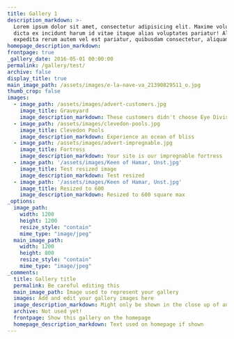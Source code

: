 ```yaml
---
title: Gallery 1
description_markdown: >-
  Lorem ipsum dolor sit amet, consectetur adipisicing elit. Maxime voluptate,
  dicta ex incidunt harum id vitae itaque alias voluptates pariatur! Aliquid
  expedita rerum autem vel est pariatur, quibusdam consectetur, aliquam!
homepage_description_markdown: 
frontpage: true
_gallery_date: 2016-05-01 00:00:00
permalink: /gallery/test/
archive: false
display_title: true
main_image_path: /assets/images/e-la-nave-va_21390829511_o.jpg
thumb_crop: false
images:
  - image_path: /assets/images/advert-customers.jpg
    image_title: Graveyard
    image_description_markdown: These customers didn't choose Eye Division
  - image_path: /assets/images/clevedon-pools.jpg
    image_title: Clevedon Pools
    image_description_markdown: Experience an ocean of bliss
  - image_path: /assets/images/advert-impregnable.jpg
    image_title: Fortress
    image_description_markdown: Your site is our impregnable fortress
  - image_path: '/assets/images/Keen of Hamar, Unst.jpg'
    image_title: Test resized image
    image_description_markdown: Test resized
  - image_path: '/assets/images/Keen of Hamar, Unst.jpg'
    image_title: Resized to 600
    image_description_markdown: Resized to 600 square max
_options:
  image_path:
    width: 1200
    height: 1200
    resize_style: "contain"
    mime_type: "image/jpeg"
  main_image_path:
    width: 1200
    height: 800
    resize_style: "contain"
    mime_type: "image/jpeg"
_comments:
  title: Gallery title
  permalink: Be careful editing this
  main_image_path: Image used to represent your gallery
  images: Add and edit your gallery images here
  image_description_markdown: Might only be shown in the close up of an image
  archive: Not used yet!
  frontpage: Show this gallery on the homepage
  homepage_description_markdown: Text used on homepage if shown
---
```

